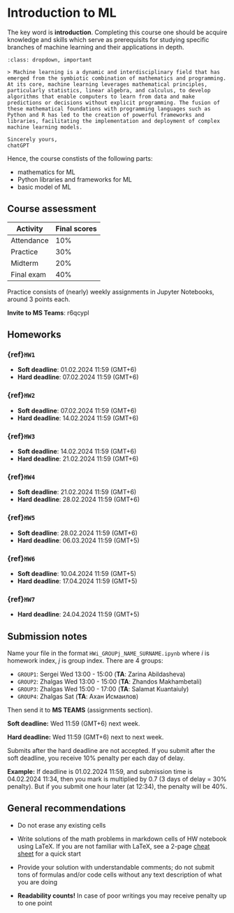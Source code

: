 # Introduction to ML

The key word is **introduction**. Completing this course one should be acquire knowledge and skills which serve as prerequisits for studying specific branches of machine learning and their applications in depth.

```{admonition} Machine learning = Math + Programming
:class: dropdown, important

> Machine learning is a dynamic and interdisciplinary field that has emerged from the symbiotic combination of mathematics and programming. At its core, machine learning leverages mathematical principles, particularly statistics, linear algebra, and calculus, to develop algorithms that enable computers to learn from data and make predictions or decisions without explicit programming. The fusion of these mathematical foundations with programming languages such as Python and R has led to the creation of powerful frameworks and libraries, facilitating the implementation and deployment of complex machine learning models. 

Sincerely yours,
chatGPT
```

Hence, the course constists of the following parts:

* mathematics for ML
* Python libraries and frameworks for ML
* basic model of ML

## Course assessment

| Activity             | Final scores |
| -------------------- | ------------ |
| Attendance           | $10\%$       |
| Practice             | $30\%$       |
| Midterm              | $20\%$       |
| Final exam           | $40\%$       |

Practice consists of (nearly) weekly assignments in Jupyter Notebooks, around $3$ points each.

**Invite to MS Teams**: r6qcypl

## Homeworks

### {ref}`HW1`
* **Soft deadline**: 01.02.2024 11:59 (GMT+6)
* **Hard deadline**: 07.02.2024 11:59 (GMT+6)

### {ref}`HW2`

* **Soft deadline**: 07.02.2024 11:59 (GMT+6)
* **Hard deadline**: 14.02.2024 11:59 (GMT+6)

### {ref}`HW3`

* **Soft deadline**: 14.02.2024 11:59 (GMT+6)
* **Hard deadline**: 21.02.2024 11:59 (GMT+6)

### {ref}`HW4`

* **Soft deadline**: 21.02.2024 11:59 (GMT+6)
* **Hard deadline**: 28.02.2024 11:59 (GMT+6)

### {ref}`HW5`

* **Soft deadline**: 28.02.2024 11:59 (GMT+6)
* **Hard deadline**: 06.03.2024 11:59 (GMT+5)

### {ref}`HW6`

* **Soft deadline**: 10.04.2024 11:59 (GMT+5)
* **Hard deadline**: 17.04.2024 11:59 (GMT+5)

### {ref}`HW7`

* **Hard deadline**: 24.04.2024 11:59 (GMT+5)

## Submission notes

Name your file in the format `HWi_GROUPj_NAME_SURNAME.ipynb` where $i$ is homework index, $j$ is group index. There are $4$ groups:

* `GROUP1`: Sergei Wed 13:00 - 15:00 (**TA**: Zarina Abildasheva)
* `GROUP2`: Zhalgas Wed 13:00 - 15:00 (**TA**: Zhandos Makhambetali)
* `GROUP3`: Zhalgas Wed 15:00 - 17:00 (**TA**: Salamat Kuantaiuly)
* `GROUP4`: Zhalgas Sat (**TA**: Ахан Исмаилов)

Then send it to **MS TEAMS** (assignments section).

**Soft deadline:** Wed 11:59 (GMT+6) next week.

**Hard deadline:** Wed 11:59 (GMT+6) next to next week.

Submits after the hard deadline are not accepted. If you submit after the soft deadline, you receive 10% penalty per each day of delay. 

**Example:** If deadline is 01.02.2024 11:59, and submission time is 04.02.2024 11:34, then you mark is multiplied by 0.7 (3 days of delay = 30% penalty). But if you submit one hour later (at 12:34), the penalty will be 40%.

## General recommendations

* Do not erase any existing cells

* Write solutions of the math problems in markdown cells of HW notebook using LaTeX. If you are not familiar with LaTeX, see a 2-page [cheat sheet](http://tug.ctan.org/info/undergradmath/undergradmath.pdf) for a quick start

* Provide your solution with understandable comments; do not submit tons of formulas and/or code  cells without any text description of what you are doing

* **Readability counts!** In case of poor writings you may receive penalty up to one point
